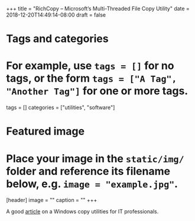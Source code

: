 +++
title = "RichCopy – Microsoft’s Multi-Threaded File Copy Utility"
date = 2018-12-20T14:49:14-08:00
draft = false

# Tags and categories
# For example, use `tags = []` for no tags, or the form `tags = ["A Tag", "Another Tag"]` for one or more tags.
tags = []
categories = ["utilities", "software"]

# Featured image
# Place your image in the `static/img/` folder and reference its filename below, e.g. `image = "example.jpg"`.
[header]
image = ""
caption = ""
+++

A good [article](http://www.tpcqpc.com/richcopy-microsofts-multi-threaded-file-copy-utility/) on a Windows copy utilities for IT professionals.
